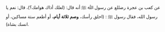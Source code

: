 عن كعب بن عجرة رضللع  عن رسول ﷲ ﷺ أنه قال: (لعلك أذاك هوامك؟)، قال: نعم يا رسول الله، فقال رسول ﷺ : (احلق رأسك، **وصم ثلاثة أيام،** أو أطعم ستة مساكين، أو انسك بشاة).